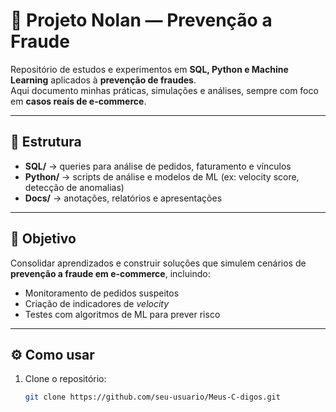# 🚀 Projeto Nolan — Prevenção a Fraude  

Repositório de estudos e experimentos em **SQL, Python e Machine Learning** aplicados à **prevenção de fraudes**.  
Aqui documento minhas práticas, simulações e análises, sempre com foco em **casos reais de e-commerce**.

---

## 📂 Estrutura
- **SQL/** → queries para análise de pedidos, faturamento e vínculos  
- **Python/** → scripts de análise e modelos de ML (ex: velocity score, detecção de anomalias)  
- **Docs/** → anotações, relatórios e apresentações  

---

## 🎯 Objetivo
Consolidar aprendizados e construir soluções que simulem cenários de **prevenção a fraude em e-commerce**, incluindo:  
- Monitoramento de pedidos suspeitos  
- Criação de indicadores de *velocity*  
- Testes com algoritmos de ML para prever risco  

---

## ⚙️ Como usar
1. Clone o repositório:
   ```bash
   git clone https://github.com/seu-usuario/Meus-C-digos.git
